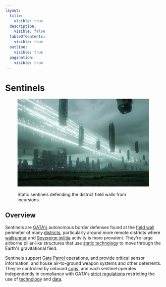 ```yaml
---
layout:
  title:
    visible: true
  description:
    visible: false
  tableOfContents:
    visible: true
  outline:
    visible: true
  pagination:
    visible: true
---
```


# Sentinels

<figure><img src="../../../.gitbook/assets/sentinels.png" alt=""><figcaption><p>Static sentinels defending the district field walls from incursions.</p></figcaption></figure>

## Overview

Sentinels are [GATA's](../the-basics.md) autonomous border defenses found at the [field wall](field-walls.md) perimeter of many [districts](../politics/districts.md), particularly around more remote districts where [wallrunner](../criminal-element/wallrunners.md) and [Sovereign militia](../../free-territories/military-defense/sovereign-militias.md) activity is more prevalent. They're large airborne pillar-like structures that use [static technology](../../science-and-tech/statics.md) to move through the Earth's gravitational field.

Sentinels support [Gate Patrol](../law-and-order/gate-patrol.md) operations, and provide critical sensor information, and house air-to-ground weapon systems and other deterrents. They're controlled by onboard [cogs](../../science-and-tech/cogs.md), and each sentinel operates independently in compliance with GATA's [strict regulations](../politics/new-dawn-accords.md) restricting the use of [technology](../law-and-order/tech-regulation.md) and [data](../politics/whole-privacy-protection-wpp.md).

